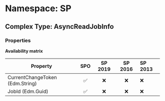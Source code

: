 # Namespace: SP

## Complex Type: AsyncReadJobInfo

### Properties

**Availability matrix**

Property | SPO | SP 2019 | SP 2016 | SP 2013
----------|:---:|:-------:|:-------:|:-------
CurrentChangeToken (Edm.String) | ✅ | ❌ | ❌ | ❌
JobId (Edm.Guid) | ✅ | ❌ | ❌ | ❌